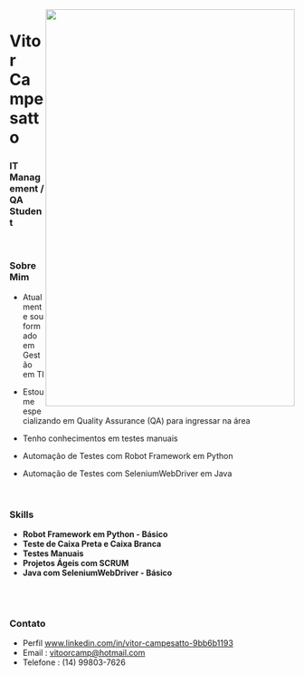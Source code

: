   <img align="right" width="440" height="700" right="0px" src="https://i.imgur.com/jJJRSB0.png">


# Vitor Campesatto
### IT Management / QA Student


<br>

### Sobre Mim

<p align="left" margin-left="10px"> 
 
- Atualmente sou formado em Gestão em TI

- Estou me especializando em Quality Assurance (QA) para ingressar na área

- Tenho conhecimentos em testes manuais 
 
- Automação de Testes com Robot Framework em Python 

- Automação de Testes com SeleniumWebDriver em Java
 




<br>

### Skills

<p align="left" margin-left="10px">
 
-  <strong>Robot Framework em Python - Básico</strong> <br>
-  <strong>Teste de Caixa Preta e Caixa Branca </strong> <br>
-  <strong>Testes Manuais </strong> <br>
-  <strong>Projetos Ágeis com SCRUM </strong> <br>
-  <strong>Java com SeleniumWebDriver - Básico</strong>
</p>

<br/>
<br/>

### Contato

- Perfil www.linkedin.com/in/vitor-campesatto-9bb6b1193
- Email : vitoorcamp@hotmail.com
- Telefone : (14) 99803-7626
